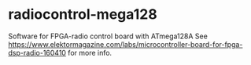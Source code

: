 # radiocontrol-mega128
Software for FPGA-radio control board with ATmega128A
See https://www.elektormagazine.com/labs/microcontroller-board-for-fpga-dsp-radio-160410 for more info.

